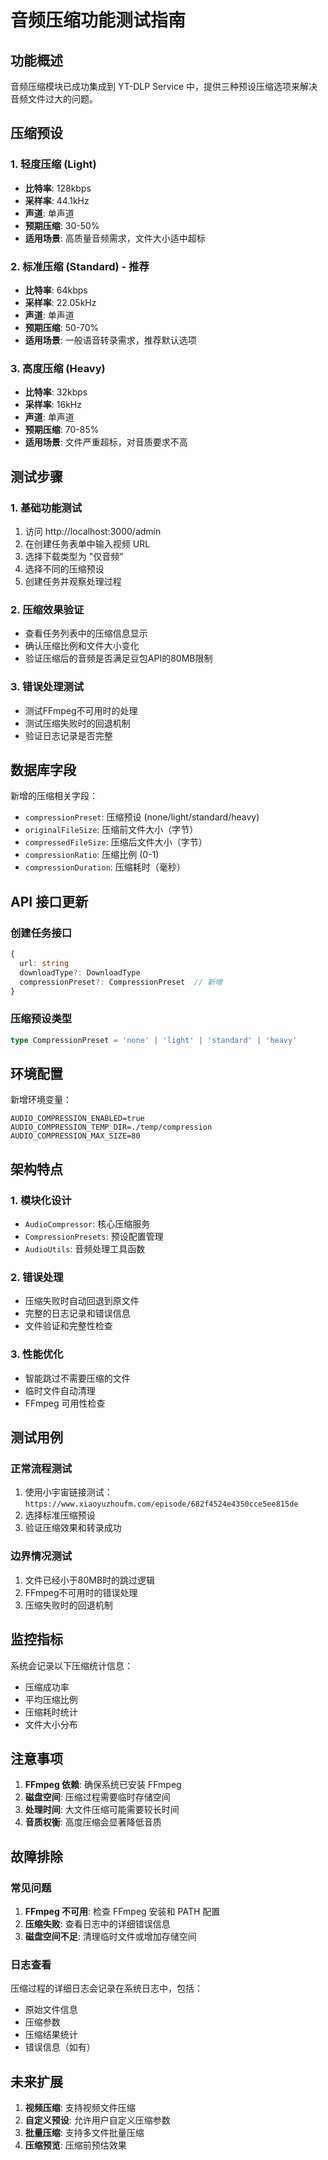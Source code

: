 # 音频压缩功能测试指南

## 功能概述

音频压缩模块已成功集成到 YT-DLP Service 中，提供三种预设压缩选项来解决音频文件过大的问题。

## 压缩预设

### 1. 轻度压缩 (Light)
- **比特率**: 128kbps
- **采样率**: 44.1kHz
- **声道**: 单声道
- **预期压缩**: 30-50%
- **适用场景**: 高质量音频需求，文件大小适中超标

### 2. 标准压缩 (Standard) - 推荐
- **比特率**: 64kbps
- **采样率**: 22.05kHz
- **声道**: 单声道
- **预期压缩**: 50-70%
- **适用场景**: 一般语音转录需求，推荐默认选项

### 3. 高度压缩 (Heavy)
- **比特率**: 32kbps
- **采样率**: 16kHz
- **声道**: 单声道
- **预期压缩**: 70-85%
- **适用场景**: 文件严重超标，对音质要求不高

## 测试步骤

### 1. 基础功能测试
1. 访问 http://localhost:3000/admin
2. 在创建任务表单中输入视频 URL
3. 选择下载类型为 "仅音频"
4. 选择不同的压缩预设
5. 创建任务并观察处理过程

### 2. 压缩效果验证
- 查看任务列表中的压缩信息显示
- 确认压缩比例和文件大小变化
- 验证压缩后的音频是否满足豆包API的80MB限制

### 3. 错误处理测试
- 测试FFmpeg不可用时的处理
- 测试压缩失败时的回退机制
- 验证日志记录是否完整

## 数据库字段

新增的压缩相关字段：
- `compressionPreset`: 压缩预设 (none/light/standard/heavy)
- `originalFileSize`: 压缩前文件大小（字节）
- `compressedFileSize`: 压缩后文件大小（字节）
- `compressionRatio`: 压缩比例 (0-1)
- `compressionDuration`: 压缩耗时（毫秒）

## API 接口更新

### 创建任务接口
```typescript
{
  url: string
  downloadType?: DownloadType
  compressionPreset?: CompressionPreset  // 新增
}
```

### 压缩预设类型
```typescript
type CompressionPreset = 'none' | 'light' | 'standard' | 'heavy'
```

## 环境配置

新增环境变量：
```env
AUDIO_COMPRESSION_ENABLED=true
AUDIO_COMPRESSION_TEMP_DIR=./temp/compression
AUDIO_COMPRESSION_MAX_SIZE=80
```

## 架构特点

### 1. 模块化设计
- `AudioCompressor`: 核心压缩服务
- `CompressionPresets`: 预设配置管理
- `AudioUtils`: 音频处理工具函数

### 2. 错误处理
- 压缩失败时自动回退到原文件
- 完整的日志记录和错误信息
- 文件验证和完整性检查

### 3. 性能优化
- 智能跳过不需要压缩的文件
- 临时文件自动清理
- FFmpeg 可用性检查

## 测试用例

### 正常流程测试
1. 使用小宇宙链接测试：`https://www.xiaoyuzhoufm.com/episode/682f4524e4350cce5ee815de`
2. 选择标准压缩预设
3. 验证压缩效果和转录成功

### 边界情况测试
1. 文件已经小于80MB时的跳过逻辑
2. FFmpeg不可用时的错误处理
3. 压缩失败时的回退机制

## 监控指标

系统会记录以下压缩统计信息：
- 压缩成功率
- 平均压缩比例
- 压缩耗时统计
- 文件大小分布

## 注意事项

1. **FFmpeg 依赖**: 确保系统已安装 FFmpeg
2. **磁盘空间**: 压缩过程需要临时存储空间
3. **处理时间**: 大文件压缩可能需要较长时间
4. **音质权衡**: 高度压缩会显著降低音质

## 故障排除

### 常见问题
1. **FFmpeg 不可用**: 检查 FFmpeg 安装和 PATH 配置
2. **压缩失败**: 查看日志中的详细错误信息
3. **磁盘空间不足**: 清理临时文件或增加存储空间

### 日志查看
压缩过程的详细日志会记录在系统日志中，包括：
- 原始文件信息
- 压缩参数
- 压缩结果统计
- 错误信息（如有）

## 未来扩展

1. **视频压缩**: 支持视频文件压缩
2. **自定义预设**: 允许用户自定义压缩参数
3. **批量压缩**: 支持多文件批量压缩
4. **压缩预览**: 压缩前预估效果 
